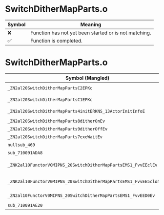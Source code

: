 # SwitchDitherMapParts.o
| Symbol | Meaning 
| ------------- | ------------- 
| :x: | Function has not yet been started or is not matching. 
| :white_check_mark: | Function is completed. 


# SwitchDitherMapParts.o
| Symbol (Mangled) | Symbol (Demangled) | Decompiled? |
| ------------- |  ------------- | ------------- |
| `_ZN2al20SwitchDitherMapPartsC2EPKc` | `al::SwitchDitherMapParts::SwitchDitherMapParts(char const*)` | :white_check_mark: |
| `_ZN2al20SwitchDitherMapPartsC1EPKc` | `al::SwitchDitherMapParts::SwitchDitherMapParts(char const*)` | :white_check_mark: |
| `_ZN2al20SwitchDitherMapParts4initERKNS_13ActorInitInfoE` | `al::SwitchDitherMapParts::init(al::ActorInitInfo const&)` | :white_check_mark: |
| `_ZN2al20SwitchDitherMapParts8ditherOnEv` | `al::SwitchDitherMapParts::ditherOn(void)` | :white_check_mark: |
| `_ZN2al20SwitchDitherMapParts9ditherOffEv` | `al::SwitchDitherMapParts::ditherOff(void)` | :white_check_mark: |
| `_ZN2al20SwitchDitherMapParts7exeWaitEv` | `al::SwitchDitherMapParts::exeWait(void)` | :white_check_mark: |
| `nullsub_469` | `` | :white_check_mark: |
| `sub_710091ADA8` | `` | :white_check_mark: |
| `_ZNK2al10FunctorV0MIPNS_20SwitchDitherMapPartsEMS1_FvvEEclEv` | `al::FunctorV0M<al::SwitchDitherMapParts *,void (al::SwitchDitherMapParts::*)(void)>::operator()(void)const` | :white_check_mark: |
| `_ZNK2al10FunctorV0MIPNS_20SwitchDitherMapPartsEMS1_FvvEE5cloneEv` | `al::FunctorV0M<al::SwitchDitherMapParts *,void (al::SwitchDitherMapParts::*)(void)>::clone(void)const` | :white_check_mark: |
| `_ZN2al10FunctorV0MIPNS_20SwitchDitherMapPartsEMS1_FvvEED0Ev` | `al::FunctorV0M<al::SwitchDitherMapParts *,void (al::SwitchDitherMapParts::*)(void)>::~FunctorV0M()` | :white_check_mark: |
| `sub_710091AE20` | `` | :white_check_mark: |
